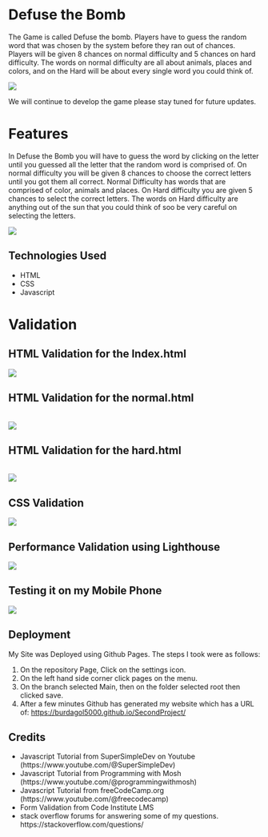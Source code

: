 <h1>Defuse the Bomb</h1>

<p> The Game is called Defuse the bomb. Players have to guess the random word that was chosen by the system before they ran out of chances. Players will be given 8 chances on normal difficulty and 5 chances on hard difficulty. The words on normal difficulty are all about animals, places and colors, and on the Hard will be about every single word you could think of.</p>

<img src="assets/images/front page.png">

We will continue to develop the game please stay tuned for future updates.

<h1>Features</h1>
In Defuse the Bomb you will have to guess the word by clicking on the letter until you guessed all the letter that the random word is comprised of. On normal difficulty you will be given 8 chances to choose the correct letters until you got them all correct. Normal Difficulty has words that are comprised of color, animals and places. On Hard difficulty you are given 5 chances to select the correct letters. The words on Hard difficulty are anything out of the sun that you could think of soo be very careful on selecting the letters. 

<img src="assets/images/game.png"></img>

<h2>Technologies Used</h2>
<ul>
<li>HTML</li>
<li>CSS</li>
<li>Javascript</li>
</ul>

<h1>Validation</h1>
<h2>HTML Validation for the Index.html</h2>

<img src="./assets/images/homepagevalid.png"></img>
</br>
<h2>HTML Validation for the normal.html</h2>
</br>
<img src="./assets/images/normal.png"></img>
</br>
<h2>HTML Validation for the hard.html</h2>
</br>
<img src="./assets/images/hard.png"></img>
</br>
<h2>CSS Validation</h2>
<img src="./assets/images/hard.png"></img>

<h2>Performance Validation using Lighthouse</h2>
<img src="./assets/images/performance.png"></img>

<h2>Testing it on my Mobile Phone</h2>
<img src="./assets/images/mobile.jpg"></img>

<h2>Deployment</h2>

My Site was Deployed using Github Pages. The steps I took were as follows:<br/>
1. On the repository Page, Click on the settings icon. <br/>
2. On the left hand side corner click pages on the menu.<br/>
3. On the branch selected Main, then on the folder selected root then clicked save.
4. After a few minutes Github has generated my website which has a URL of: https://burdagol5000.github.io/SecondProject/

<h2>Credits</h2>

<ul>

<li>Javascript Tutorial from SuperSimpleDev on Youtube (https://www.youtube.com/@SuperSimpleDev)</li>
<li>Javascript Tutorial from Programming with Mosh (https://www.youtube.com/@programmingwithmosh)</li>
<li>Javascript Tutorial from freeCodeCamp.org (https://www.youtube.com/@freecodecamp)</li>
<li>Form Validation from Code Institute LMS</li>
<li>stack overflow forums for answering some of my questions. https://stackoverflow.com/questions/</li>
</ul>
